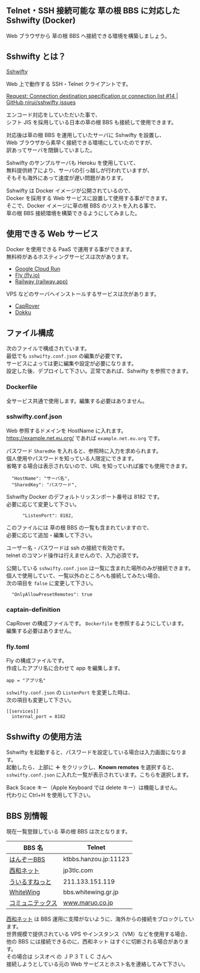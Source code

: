 ## Telnet・SSH 接続可能な 草の根 BBS に対応した Sshwifty (Docker)

Web ブラウザから 草の根 BBS へ接続できる環境を構築しましょう。

## Sshwifty とは？

[Sshwifty](https://github.com/nirui/sshwifty)

Web 上で動作する SSH・Telnet クライアントです。

[Request: Connection destination specification or connection list #14 | GitHub nirui/sshwifty issues](https://github.com/nirui/sshwifty/issues/14)

エンコード対応をしていただいた事で、\
シフト JIS を採用している日本の草の根 BBS も接続して使用できます。

対応後は草の根 BBS を運用していたサーバに Sshwifty を設置し、\
Web ブラウザから素早く接続できる環境にしていたのですが、\
訳あってサーバを閉鎖していました。

Sshwifty のサンプルサーバも Heroku を使用していて、\
無料提供終了により、サーバの引っ越しが行われていますが、\
そもそも海外にあって速度が遅い問題があります。

Sshwifty は Docker イメージが公開されているので、\
Docker を採用する Web サービスに設置して使用する事ができます。\
そこで、Docker イメージに草の根 BBS のリストを入れる事で、\
草の根 BBS 接続環境を構築できるようにしてみました。

## 使用できる Web サービス

Docker を使用できる PaaS で運用する事ができます。\
無料枠があるホスティングサービスは次があります。

- [Google Cloud Run](https://cloud.google.com/run?hl=ja)
- [Fly (fly.io)](https://fly.io/)
- [Railway (railway.app)](https://railway.app/)

VPS などのサーバへインストールするサービスは次があります。

- [CapRover](https://caprover.com/)
- [Dokku](https://dokku.com/)

## ファイル構成

次のファイルで構成されています。\
最低でも `sshwifty.conf.json` の編集が必要です。\
サービスによっては更に編集や設定が必要になります。\
設定した後、デプロイして下さい。正常であれば、Sshwifty を参照できます。

### Dockerfile

全サービス共通で使用します。編集する必要はありません。

### sshwifty.conf.json

Web 参照するドメインを HostName に入れます。\
https://example.net.eu.org/ であれば `example.net.eu.org` です。

パスワード `SharedKe` を入れると、参照時に入力を求められます。\
個人使用やパスワードを知っている人限定にできます。\
省略する場合は表示されないので、URL を知っていれば誰でも使用できます。

```
  "HostName": "サーバ名",
  "SharedKey": "パスワード",
```

Sshwifty Docker のデフォルトリッスンポート番号は 8182 です。\
必要に応じて変更して下さい。

```
      "ListenPort": 8182,
```

このファイルには 草の根 BBS の一覧も含まれていますので、\
必要に応じて追加・編集して下さい。

ユーザー名・パスワードは ssh の接続で有効です。\
telnet のコマンド操作は行えませんので、入力必須です。

公開している `sshwifty.conf.json` は一覧に含まれた場所のみが接続できます。\
個人で使用していて、一覧以外のところへも接続してみたい場合、\
次の項目を `false` に変更して下さい。

```
  "OnlyAllowPresetRemotes": true
```

### captain-definition

CapRover の構成ファイルです。 `Dockerfile` を参照するようにしています。\
編集する必要はありません。

### fly.toml

Fly の構成ファイルです。 \
作成したアプリ名に合わせて app を編集します。

```
app = "アプリ名"
```

`sshwifty.conf.json` の `ListenPort` を変更した時は、\
次の項目も変更して下さい。

```
[[services]]
  internal_port = 8182
```

## Sshwifty の使用方法

Sshwifty を起動すると、パスワードを設定している場合は入力画面になります。\
起動したら、上部に **＋** をクリックし、**Known remotes** を選択すると、\
`sshwifty.conf.json` に入れた一覧が表示されています。こちらを選択します。

Back Scace キー（Apple Keyboard では delete キー）は機能しません。\
代わりに Ctrl+H を使用して下さい。

## BBS 別情報

現在一覧登録している 草の根 BBS は次となります。

|BBS 名|Telnet|
|------|------|
|[はんぞーBBS](https://www.hanzou.jp/hanzoubbs/)|ktbbs.hanzou.jp:11123|
|[西和ネット](http://jp3tlc.com/com/coms.shtml) |jp3tlc.com|
|[ういるすねっと](http://mtbbs.i.pxc.jp/mtbbs/) |211.133.151.119|
|[WhiteWing](http://www.whitewing.gr.jp/)       |bbs.whitewing.gr.jp|
|[コミュニテックス](https://www.maruo.co.jp/)   |www.maruo.co.jp|

[西和ネット](http://jp3tlc.com/com/coms.shtml) は BBS 運用に支障がないように、海外からの接続をブロックしています。\
世界規模で提供されている VPS やインスタンス（VM）などを使用する場合、\
他の BBS には接続できるのに、西和ネット はすぐに切断される場合があります。\
その場合は シスオペ の ＪＰ３ＴＬＣ さんへ\
接続しようとしている元の Web サービスとホスト名を連絡してみて下さい。

